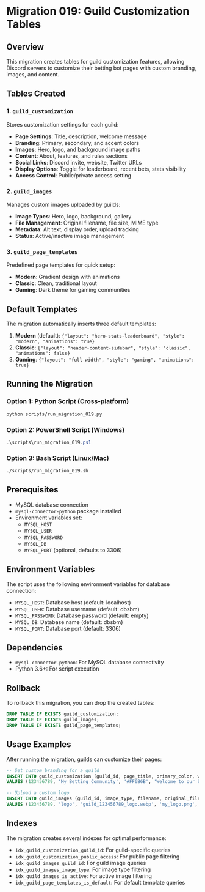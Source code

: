 # Migration 019: Guild Customization Tables

## Overview
This migration creates tables for guild customization features, allowing Discord servers to customize their betting bot pages with custom branding, images, and content.

## Tables Created

### 1. `guild_customization`
Stores customization settings for each guild:
- **Page Settings**: Title, description, welcome message
- **Branding**: Primary, secondary, and accent colors
- **Images**: Hero, logo, and background image paths
- **Content**: About, features, and rules sections
- **Social Links**: Discord invite, website, Twitter URLs
- **Display Options**: Toggle for leaderboard, recent bets, stats visibility
- **Access Control**: Public/private access setting

### 2. `guild_images`
Manages custom images uploaded by guilds:
- **Image Types**: Hero, logo, background, gallery
- **File Management**: Original filename, file size, MIME type
- **Metadata**: Alt text, display order, upload tracking
- **Status**: Active/inactive image management

### 3. `guild_page_templates`
Predefined page templates for quick setup:
- **Modern**: Gradient design with animations
- **Classic**: Clean, traditional layout
- **Gaming**: Dark theme for gaming communities

## Default Templates
The migration automatically inserts three default templates:
1. **Modern** (default): `{"layout": "hero-stats-leaderboard", "style": "modern", "animations": true}`
2. **Classic**: `{"layout": "header-content-sidebar", "style": "classic", "animations": false}`
3. **Gaming**: `{"layout": "full-width", "style": "gaming", "animations": true}`

## Running the Migration

### Option 1: Python Script (Cross-platform)
```bash
python scripts/run_migration_019.py
```

### Option 2: PowerShell Script (Windows)
```powershell
.\scripts\run_migration_019.ps1
```

### Option 3: Bash Script (Linux/Mac)
```bash
./scripts/run_migration_019.sh
```

## Prerequisites
- MySQL database connection
- `mysql-connector-python` package installed
- Environment variables set:
  - `MYSQL_HOST`
  - `MYSQL_USER`
  - `MYSQL_PASSWORD`
  - `MYSQL_DB`
  - `MYSQL_PORT` (optional, defaults to 3306)

## Environment Variables
The script uses the following environment variables for database connection:
- `MYSQL_HOST`: Database host (default: localhost)
- `MYSQL_USER`: Database username (default: dbsbm)
- `MYSQL_PASSWORD`: Database password (default: empty)
- `MYSQL_DB`: Database name (default: dbsbm)
- `MYSQL_PORT`: Database port (default: 3306)

## Dependencies
- `mysql-connector-python`: For MySQL database connectivity
- Python 3.6+: For script execution

## Rollback
To rollback this migration, you can drop the created tables:
```sql
DROP TABLE IF EXISTS guild_customization;
DROP TABLE IF EXISTS guild_images;
DROP TABLE IF EXISTS guild_page_templates;
```

## Usage Examples
After running the migration, guilds can customize their pages:

```sql
-- Set custom branding for a guild
INSERT INTO guild_customization (guild_id, page_title, primary_color, welcome_message)
VALUES (123456789, 'My Betting Community', '#FF6B6B', 'Welcome to our betting community!');

-- Upload a custom logo
INSERT INTO guild_images (guild_id, image_type, filename, original_filename, file_size, mime_type)
VALUES (123456789, 'logo', 'guild_123456789_logo.webp', 'my_logo.png', 102400, 'image/webp');
```

## Indexes
The migration creates several indexes for optimal performance:
- `idx_guild_customization_guild_id`: For guild-specific queries
- `idx_guild_customization_public_access`: For public page filtering
- `idx_guild_images_guild_id`: For guild image queries
- `idx_guild_images_image_type`: For image type filtering
- `idx_guild_images_is_active`: For active image filtering
- `idx_guild_page_templates_is_default`: For default template queries 